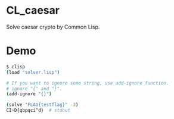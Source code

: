 # CL_caesar
Solve caesar crypto by Common Lisp.

# Demo

```bash
$ clisp
(load "solver.lisp")

# If you want to ignore some string, use add-ignore function.
# ignore "{" and "}".
(add-ignore "{}")

(solve "FLAG{testflag}" -3)
CI>D{qbpqci^d}  # stdout
```
